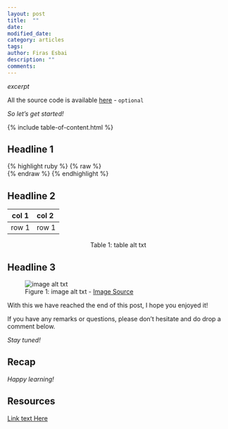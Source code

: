 ```yaml
---
layout: post
title:  ""
date:   
modified_date: 
category: articles
tags: 
author: Firas Esbai
description: ""
comments:
---
```


*excerpt*

All the source code is available [here]() - `optional` 

*So let’s get started!*

{% include table-of-content.html %}

## Headline 1 ##

   {% highlight ruby %}
   {% raw %}   
   {% endraw %}
   {% endhighlight %}


## Headline 2 ##

| col 1 | col 2 |
| ------|:------|
| row 1 | row 1 | 

<p style="text-align:center;">Table 1: table alt txt</p>

## Headline 3 ##

<figure>
  <img src="/assets/images/articles/" alt="image alt txt">
  <figcaption>Figure 1: image alt txt - <a href="">Image Source</a></figcaption>
</figure>

With this we have reached the end of this post, I hope you enjoyed it!

If you have any remarks or questions, please don’t hesitate and do drop a comment below.

*Stay tuned!* 

## Recap ##

*Happy learning!*

## Resources ##

[Link text Here](https://link-url-here.org)